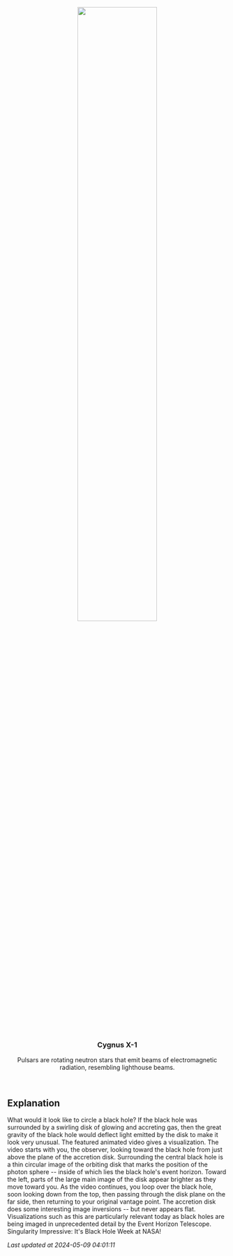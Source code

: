 <p align='center'>
    <a href='https://www.youtube.com/embed/l36UkYtq6m0?rel=0'><img src='https://images.unsplash.com/photo-1610296669228-602fa827fc1f' width='60%' /></a>
    <h3 align="center">Cygnus X-1</h3>
    <p align="center">Pulsars are rotating neutron stars that emit beams of electromagnetic radiation, resembling lighthouse beams.</p>
</p>
<br/>

Explanation
--
What would it look like to circle a black hole? If the black hole was surrounded by a swirling disk of glowing and accreting gas, then the great gravity of the black hole would deflect light emitted by the disk to make it look very unusual. The featured animated video gives a visualization. The video starts with you, the observer, looking toward the black hole from just above the plane of the accretion disk.  Surrounding the central black hole is a thin circular image of the orbiting disk that marks the position of the photon sphere -- inside of which lies the black hole's event horizon.  Toward the left, parts of the large main image of the disk appear brighter as they move toward you. As the video continues, you loop over the black hole, soon looking down from the top, then passing through the disk plane on the far side, then returning to your original vantage point. The accretion disk does some interesting image inversions -- but never appears flat. Visualizations such as this are particularly relevant today as black holes are being imaged in unprecedented detail by the Event Horizon Telescope.   Singularity Impressive: It's Black Hole Week at NASA!


*Last updated at 2024-05-09 04:01:11*
